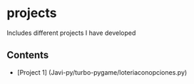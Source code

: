 # projects
Includes different projects I have developed
## Contents
* [Project 1] (Javi-py/turbo-pygame/loteriaconopciones.py)
